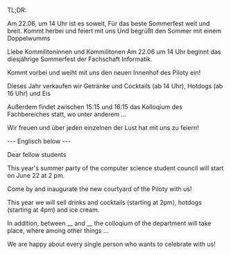 TL;DR:

Am 22.06, um 14 Uhr ist es soweit,
Für das beste Sommerfest weit und breit.
Kommt herbei und feiert mit uns
Und begrüßt den Sommer mit einem Doppelwumms

Liebe Kommilitoninnen und Kommilitonen
Am 22.06 um 14 Uhr beginnt das diesjährige Sommerfest der Fachschaft Informatik.

Kommt vorbei und weiht mit uns den neuen Innenhof des Piloty ein!

Dieses Jahr verkaufen wir Getränke und Cocktails (ab 14 Uhr), Hotdogs (ab 16 Uhr) und Eis

Außerdem findet zwischen 15:15 und 16:15 das Kolloqium des Fachbereiches statt, wo unter anderem ...

Wir freuen und über jeden einzelnen der Lust hat mit uns zu feiern!

--- Englisch below ---

Dear fellow students

This year's summer party of the computer science student council will start on June 22 at 2 pm.

Come by and inaugurate the new courtyard of the Piloty with us!

This year we will sell drinks and cocktails (starting at 2pm), hotdogs (starting at 4pm) and ice cream.

In addition, between __ and __ the colloqium of the department will take place, where among other things ...

We are happy about every single person who wants to celebrate with us!

